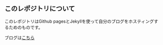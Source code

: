 ## このレポジトリについて
このレポジトリはGithub pagesとJekyllを使って自分のブログをホスティングするためのものです。

ブログは[こちら](https://youcan-jpn.github.io/)